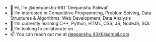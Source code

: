- 👋 Hi, I’m @deepanshu-981 'Deepanshu Paliwal'
- 👀 I’m interested in Competitive Programming, Problem Solving, Data Structures & Algorithms, Web Development, Data Analysis 
- 🌱 I’m currently learning C++, Python, HTML, CSS, JS, NodeJS, SQL
- 💞️ I’m looking to collaborate on ...
- 📫 You can reach out me at deepanshu.4346@gmail.com 

<!---
deepanshu-981/deepanshu-981 is a ✨ special ✨ repository because its `README.md` (this file) appears on your GitHub profile.
You can click the Preview link to take a look at your changes.
--->
